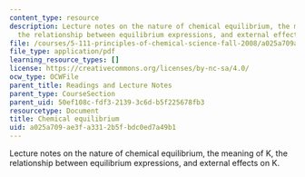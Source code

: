 ```yaml
---
content_type: resource
description: Lecture notes on the nature of chemical equilibrium, the meaning of K,
  the relationship between equilibrium expressions, and external effects on K.
file: /courses/5-111-principles-of-chemical-science-fall-2008/a025a709ae3fa3312b5fbdc0ed7a49b1_lecnotes19.pdf
file_type: application/pdf
learning_resource_types: []
license: https://creativecommons.org/licenses/by-nc-sa/4.0/
ocw_type: OCWFile
parent_title: Readings and Lecture Notes
parent_type: CourseSection
parent_uid: 50ef108c-fdf3-2139-3c6d-b5f225678fb3
resourcetype: Document
title: Chemical equilibrium
uid: a025a709-ae3f-a331-2b5f-bdc0ed7a49b1
---
```

Lecture notes on the nature of chemical equilibrium, the meaning of K, the relationship between equilibrium expressions, and external effects on K.